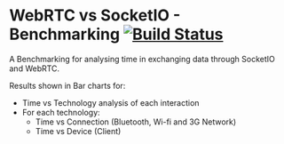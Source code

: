 WebRTC vs SocketIO - Benchmarking [![Build Status](https://travis-ci.org/jvmartins/rtc-socketio-benchmarking.svg?branch=master)](https://travis-ci.org/jvmartins/rtc-socketio-benchmarking)
==========================

A Benchmarking for analysing time in exchanging data through SocketIO and WebRTC.

Results shown in Bar charts for:
- Time vs Technology analysis of each interaction
- For each technology:
  - Time vs Connection (Bluetooth, Wi-fi and 3G Network)
  - Time vs Device (Client)
